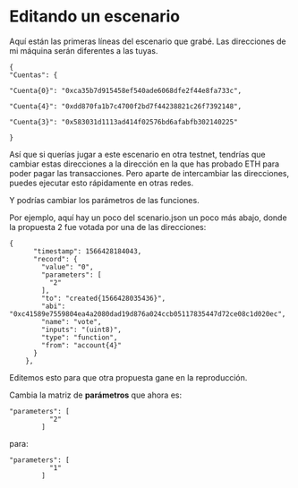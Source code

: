 # Editando un escenario

Aquí están las primeras líneas del escenario que grabé.  Las direcciones de mi máquina serán diferentes a las tuyas.

```
{
"Cuentas": {

"Cuenta{0}": "0xca35b7d915458ef540ade6068dfe2f44e8fa733c",

"Cuenta{4}": "0xdd870fa1b7c4700f2bd7f44238821c26f7392148",

"Cuenta{3}": "0x583031d1113ad414f02576bd6afabfb302140225"

}
```

Así que si querías jugar a este escenario en otra testnet, tendrías que cambiar estas direcciones a la dirección en la que has probado ETH para poder pagar las transacciones.  Pero aparte de intercambiar las direcciones, puedes ejecutar esto rápidamente en otras redes.

Y podrías cambiar los parámetros de las funciones.

Por ejemplo, aquí hay un poco del scenario.json un poco más abajo, donde la propuesta 2 fue votada por una de las direcciones:

```
{
      "timestamp": 1566428184043,
      "record": {
        "value": "0",
        "parameters": [
          "2"
        ],
        "to": "created{1566428035436}",
        "abi": "0xc41589e7559804ea4a2080dad19d876a024ccb05117835447d72ce08c1d020ec",
        "name": "vote",
        "inputs": "(uint8)",
        "type": "function",
        "from": "account{4}"
      }
    },
```

Editemos esto para que otra propuesta gane en la reproducción.

Cambia la matriz de **parámetros** que ahora es:

```
"parameters": [
          "2"
        ]
```

para:

```
"parameters": [
          "1"
        ]
```
